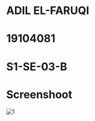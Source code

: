 # ADIL EL-FARUQI

# 19104081

# S1-SE-03-B







# Screenshoot

![1](https://github.com/yakuza21/19104081_Pemograman_GUI/blob/UTS/schoot01.png)
